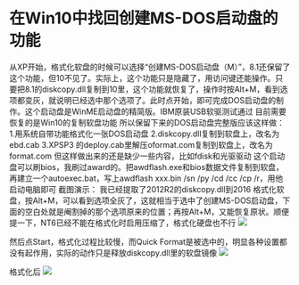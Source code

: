 # 在Win10中找回创建MS-DOS启动盘的功能

从XP开始，格式化软盘的时候可以选择“创建MS-DOS启动盘（M）”，8.1还保留了这个功能，但10不见了。实际上，这个功能只是隐藏了，用访问键还能操作。只要把8.1的diskcopy.dll复制到10里，这个功能就恢复了，操作时按Alt+M，看到选项都变灰，就说明已经选中那个选项了。此时点开始，即可完成DOS启动盘的制作。这个启动盘是WinME启动盘的精简版。IBM原装USB软驱测试通过 目前需要恢复的是Win10的复制软盘功能 所以保留下来的DOS启动盘完整版应该这样做： 1.用系统自带功能格式化一张DOS启动盘 2.diskcopy.dll复制到软盘上，改名为ebd.cab 3.XPSP3 的deploy.cab里解压oformat.com复制到软盘上，改名为format.com 但这样做出来的还是缺少一些内容，比如fdisk和光驱驱动 这个启动盘可以刷bios，我刷过award的。把awdflash.exe和bios数据文件复制到软盘，再建立一个autoexec.bat，写上awdflash xxx.bin /sn /py /cd /cc /cp /r，用他启动电脑即可 截图演示： 我已经提取了2012R2的diskcopy.dll到2016 格式化软盘，按Alt+M，可以看到选项全灰了，这就相当于选中了创建MS-DOS启动盘，下面的空白处就是阉割掉的那个选项原来的位置；再按Alt+M，又能恢复原状。顺便提一下，NT6已经不能在格式化时启用压缩了，格式化硬盘也不行 ![](https://wvbarchive.s3-ap-northeast-1.amazonaws.com/4890623370/43cf3cb4c9ea15ced8ed6e16bf003af33b87b2a0.jpg)

然后点Start，格式化过程比较慢，而Quick Format是被选中的，明显各种设置都没有起作用，实际的动作只是释放diskcopy.dll里的软盘镜像 ![](https://wvbarchive.s3-ap-northeast-1.amazonaws.com/4890623370/bcf7f544d688d43fe30518ed741ed21b0ff43b72.jpg)

格式化后 ![](https://wvbarchive.s3-ap-northeast-1.amazonaws.com/4890623370/50cc3442fbf2b2116b170d51c38065380dd78eee.jpg)

